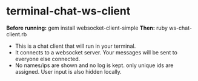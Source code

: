 # terminal-chat-ws-client

**Before running:**
gem install websocket-client-simple
**Then:**
ruby ws-chat-client.rb


* This is a chat client that will run in your terminal.
* It connects to a websocket server. Your messages will be sent to everyone else connected.
* No names/ips are shown and no log is kept. only unique ids are assigned. User input is also hidden locally. 

